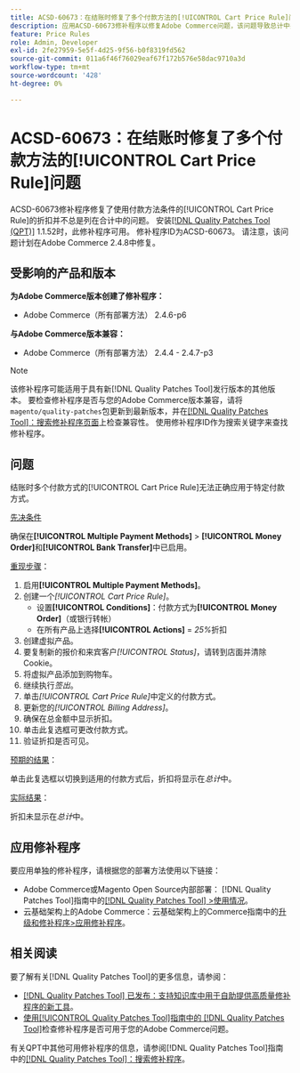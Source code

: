 ```yaml
---
title: ACSD-60673：在结账时修复了多个付款方法的[!UICONTROL Cart Price Rule]问题
description: 应用ACSD-60673修补程序以修复Adobe Commerce问题，该问题导致总计中并非总是列出使用付款方法条件的[!UICONTROL Cart Price Rule]的折扣。
feature: Price Rules
role: Admin, Developer
exl-id: 2fe27959-5e5f-4d25-9f56-b0f8319fd562
source-git-commit: 011a6f46f76029eaf67f172b576e58dac9710a3d
workflow-type: tm+mt
source-wordcount: '428'
ht-degree: 0%

---
```


# ACSD-60673：在结账时修复了多个付款方法的[!UICONTROL Cart Price Rule]问题

ACSD-60673修补程序修复了使用付款方法条件的[!UICONTROL Cart Price Rule]的折扣并不总是列在合计中的问题。 安装[[!DNL Quality Patches Tool (QPT)]](https://experienceleague.adobe.com/en/docs/commerce-operations/tools/quality-patches-tool/quality-patches-tool-to-self-serve-quality-patches) 1.1.52时，此修补程序可用。 修补程序ID为ACSD-60673。 请注意，该问题计划在Adobe Commerce 2.4.8中修复。

## 受影响的产品和版本

**为Adobe Commerce版本创建了修补程序：**

* Adobe Commerce（所有部署方法） 2.4.6-p6

**与Adobe Commerce版本兼容：**

* Adobe Commerce（所有部署方法） 2.4.4 - 2.4.7-p3

>[!NOTE]
>
>该修补程序可能适用于具有新[!DNL Quality Patches Tool]发行版本的其他版本。 要检查修补程序是否与您的Adobe Commerce版本兼容，请将`magento/quality-patches`包更新到最新版本，并在[[!DNL Quality Patches Tool]：搜索修补程序页面](https://experienceleague.adobe.com/tools/commerce-quality-patches/index.html)上检查兼容性。 使用修补程序ID作为搜索关键字来查找修补程序。

## 问题

结账时多个付款方式的[!UICONTROL Cart Price Rule]无法正确应用于特定付款方式。

<u>先决条件</u>

确保在&#x200B;**[!UICONTROL Multiple Payment Methods]** > **[!UICONTROL Money Order]**&#x200B;和&#x200B;**[!UICONTROL Bank Transfer]**&#x200B;中已启用。

<u>重现步骤</u>：

1. 启用&#x200B;**[!UICONTROL Multiple Payment Methods]**。
1. 创建一个&#x200B;*[!UICONTROL Cart Price Rule]*。
   * 设置&#x200B;**[!UICONTROL Conditions]**：付款方式为&#x200B;**[!UICONTROL Money Order]**（或银行转帐）
   * 在所有产品上选择&#x200B;**[!UICONTROL Actions]** = *25%*&#x200B;折扣
1. 创建虚拟产品。
1. 要复制新的报价和来宾客户&#x200B;*[!UICONTROL Status]*，请转到店面并清除Cookie。
1. 将虚拟产品添加到购物车。
1. 继续执行&#x200B;*签出*。
1. 单击&#x200B;*[!UICONTROL Cart Price Rule]*&#x200B;中定义的付款方式。
1. 更新您的&#x200B;*[!UICONTROL Billing Address]*。
1. 确保在总金额中显示折扣。
1. 单击此复选框可更改付款方式。
1. 验证折扣是否可见。

<u>预期的结果</u>：

单击此复选框以切换到适用的付款方式后，折扣将显示在&#x200B;*总计*&#x200B;中。

<u>实际结果</u>：

折扣未显示在&#x200B;*总计*&#x200B;中。

## 应用修补程序

要应用单独的修补程序，请根据您的部署方法使用以下链接：

* Adobe Commerce或Magento Open Source内部部署： [!DNL Quality Patches Tool]指南中的[[!DNL Quality Patches Tool] >使用情况](/help/tools/quality-patches-tool/usage.md)。
* 云基础架构上的Adobe Commerce：云基础架构上的Commerce指南中的[升级和修补程序>应用修补程序](https://experienceleague.adobe.com/docs/commerce-cloud-service/user-guide/develop/upgrade/apply-patches.html)。

## 相关阅读

要了解有关[!DNL Quality Patches Tool]的更多信息，请参阅：

* [[!DNL Quality Patches Tool] 已发布：支持知识库中用于自助提供高质量修补程序的新工具](https://experienceleague.adobe.com/en/docs/commerce-operations/tools/quality-patches-tool/quality-patches-tool-to-self-serve-quality-patches)。
* [使用[!UICONTROL Quality Patches Tool]指南中的 [!DNL Quality Patches Tool]](/help/tools/quality-patches-tool/patches-available-in-qpt/check-patch-for-magento-issue-with-magento-quality-patches.md)检查修补程序是否可用于您的Adobe Commerce问题。

有关QPT中其他可用修补程序的信息，请参阅[!DNL Quality Patches Tool]指南中的[[!DNL Quality Patches Tool]：搜索修补程序](https://experienceleague.adobe.com/tools/commerce-quality-patches/index.html)。
